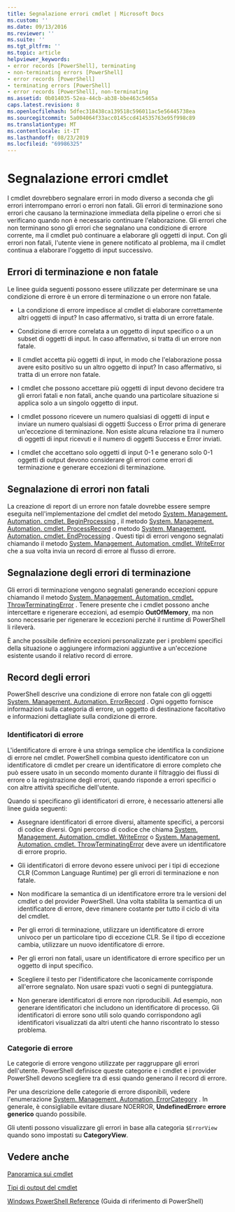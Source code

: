 ```yaml
---
title: Segnalazione errori cmdlet | Microsoft Docs
ms.custom: ''
ms.date: 09/13/2016
ms.reviewer: ''
ms.suite: ''
ms.tgt_pltfrm: ''
ms.topic: article
helpviewer_keywords:
- error records [PowerShell], terminating
- non-terminating errors [PowerShell]
- error records [PowerShell]
- terminating errors [PowerShell]
- error records [PowerShell], non-terminating
ms.assetid: 0b014035-52ea-44cb-ab38-bbe463c5465a
caps.latest.revision: 8
ms.openlocfilehash: 5dfec318438ca139518c596011ac5e56445738ea
ms.sourcegitcommit: 5a004064f33acc0145ccd414535763e95f998c89
ms.translationtype: MT
ms.contentlocale: it-IT
ms.lasthandoff: 08/23/2019
ms.locfileid: "69986325"
---
```

# <a name="cmdlet-error-reporting"></a>Segnalazione errori cmdlet

I cmdlet dovrebbero segnalare errori in modo diverso a seconda che gli errori interrompano errori o errori non fatali. Gli errori di terminazione sono errori che causano la terminazione immediata della pipeline o errori che si verificano quando non è necessario continuare l'elaborazione. Gli errori che non terminano sono gli errori che segnalano una condizione di errore corrente, ma il cmdlet può continuare a elaborare gli oggetti di input. Con gli errori non fatali, l'utente viene in genere notificato al problema, ma il cmdlet continua a elaborare l'oggetto di input successivo.

## <a name="terminating-and-nonterminating-errors"></a>Errori di terminazione e non fatale

Le linee guida seguenti possono essere utilizzate per determinare se una condizione di errore è un errore di terminazione o un errore non fatale.

- La condizione di errore impedisce al cmdlet di elaborare correttamente altri oggetti di input? In caso affermativo, si tratta di un errore fatale.

- Condizione di errore correlata a un oggetto di input specifico o a un subset di oggetti di input. In caso affermativo, si tratta di un errore non fatale.

- Il cmdlet accetta più oggetti di input, in modo che l'elaborazione possa avere esito positivo su un altro oggetto di input? In caso affermativo, si tratta di un errore non fatale.

- I cmdlet che possono accettare più oggetti di input devono decidere tra gli errori fatali e non fatali, anche quando una particolare situazione si applica solo a un singolo oggetto di input.

- I cmdlet possono ricevere un numero qualsiasi di oggetti di input e inviare un numero qualsiasi di oggetti Success o Error prima di generare un'eccezione di terminazione. Non esiste alcuna relazione tra il numero di oggetti di input ricevuti e il numero di oggetti Success e Error inviati.

- I cmdlet che accettano solo oggetti di input 0-1 e generano solo 0-1 oggetti di output devono considerare gli errori come errori di terminazione e generare eccezioni di terminazione.

## <a name="reporting-nonterminating-errors"></a>Segnalazione di errori non fatali

La creazione di report di un errore non fatale dovrebbe essere sempre eseguita nell'implementazione del cmdlet del metodo [System. Management. Automation. cmdlet. BeginProcessing](/dotnet/api/System.Management.Automation.Cmdlet.BeginProcessing) , il metodo [System. Management. Automation. cmdlet. ProcessRecord](/dotnet/api/System.Management.Automation.Cmdlet.ProcessRecord) o metodo [System. Management. Automation. cmdlet. EndProcessing](/dotnet/api/System.Management.Automation.Cmdlet.EndProcessing) . Questi tipi di errori vengono segnalati chiamando il metodo [System. Management. Automation. cmdlet. WriteError](/dotnet/api/System.Management.Automation.Cmdlet.WriteError) che a sua volta invia un record di errore al flusso di errore.

## <a name="reporting-terminating-errors"></a>Segnalazione degli errori di terminazione

Gli errori di terminazione vengono segnalati generando eccezioni oppure chiamando il metodo [System. Management. Automation. cmdlet. ThrowTerminatingError](/dotnet/api/System.Management.Automation.Cmdlet.ThrowTerminatingError) . Tenere presente che i cmdlet possono anche intercettare e rigenerare eccezioni, ad esempio **OutOfMemory**, ma non sono necessarie per rigenerare le eccezioni perché il runtime di PowerShell li rileverà.

È anche possibile definire eccezioni personalizzate per i problemi specifici della situazione o aggiungere informazioni aggiuntive a un'eccezione esistente usando il relativo record di errore.

## <a name="error-records"></a>Record degli errori

PowerShell descrive una condizione di errore non fatale con gli oggetti [System. Management. Automation. ErrorRecord](/dotnet/api/System.Management.Automation.ErrorRecord) . Ogni oggetto fornisce informazioni sulla categoria di errore, un oggetto di destinazione facoltativo e informazioni dettagliate sulla condizione di errore.

### <a name="error-identifiers"></a>Identificatori di errore

L'identificatore di errore è una stringa semplice che identifica la condizione di errore nel cmdlet.
PowerShell combina questo identificatore con un identificatore di cmdlet per creare un identificatore di errore completo che può essere usato in un secondo momento durante il filtraggio dei flussi di errore o la registrazione degli errori, quando risponde a errori specifici o con altre attività specifiche dell'utente.

Quando si specificano gli identificatori di errore, è necessario attenersi alle linee guida seguenti:

- Assegnare identificatori di errore diversi, altamente specifici, a percorsi di codice diversi. Ogni percorso di codice che chiama [System. Management. Automation. cmdlet. WriteError](/dotnet/api/System.Management.Automation.Cmdlet.WriteError) o [System. Management. Automation. cmdlet. ThrowTerminatingError](/dotnet/api/System.Management.Automation.Cmdlet.ThrowTerminatingError) deve avere un identificatore di errore proprio.

- Gli identificatori di errore devono essere univoci per i tipi di eccezione CLR (Common Language Runtime) per gli errori di terminazione e non fatale.

- Non modificare la semantica di un identificatore errore tra le versioni del cmdlet o del provider PowerShell. Una volta stabilita la semantica di un identificatore di errore, deve rimanere costante per tutto il ciclo di vita del cmdlet.

- Per gli errori di terminazione, utilizzare un identificatore di errore univoco per un particolare tipo di eccezione CLR. Se il tipo di eccezione cambia, utilizzare un nuovo identificatore di errore.

- Per gli errori non fatali, usare un identificatore di errore specifico per un oggetto di input specifico.

- Scegliere il testo per l'identificatore che laconicamente corrisponde all'errore segnalato. Non usare spazi vuoti o segni di punteggiatura.

- Non generare identificatori di errore non riproducibili. Ad esempio, non generare identificatori che includono un identificatore di processo. Gli identificatori di errore sono utili solo quando corrispondono agli identificatori visualizzati da altri utenti che hanno riscontrato lo stesso problema.

### <a name="error-categories"></a>Categorie di errore

Le categorie di errore vengono utilizzate per raggruppare gli errori dell'utente. PowerShell definisce queste categorie e i cmdlet e i provider PowerShell devono scegliere tra di essi quando generano il record di errore.

Per una descrizione delle categorie di errore disponibili, vedere l'enumerazione [System. Management. Automation. ErrorCategory](/dotnet/api/System.Management.Automation.ErrorCategory) . In generale, è consigliabile evitare diusare NOERROR, **UndefinedError**e **errore generico** quando possibile.

Gli utenti possono visualizzare gli errori in base alla categoria `$ErrorView` quando sono impostati su **CategoryView**.

## <a name="see-also"></a>Vedere anche

[Panoramica sui cmdlet](./cmdlet-overview.md)

[Tipi di output del cmdlet](./types-of-cmdlet-output.md)

[Windows PowerShell Reference](../windows-powershell-reference.md) (Guida di riferimento di PowerShell)
